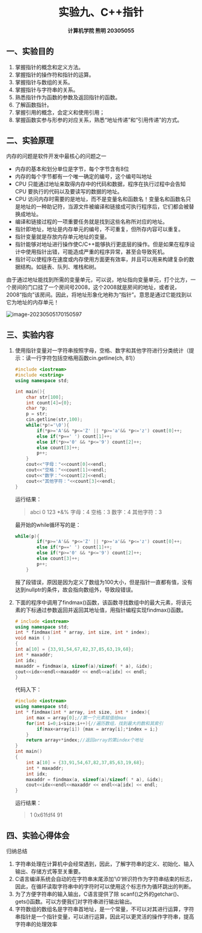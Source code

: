 <h1>
    <center>
        实验九、C++指针
    </center>
</h1>
<h4>
    <center>
        计算机学院 熊明 20305055
    </center>
</h4>

## 一、实验目的

1. 掌握指针的概念和定义方法。
2. 掌握指针的操作符和指针的运算。
3. 掌握指针与数组的关系。
4. 掌握指针与字符串的关系。
5. 熟悉指针作为函数的参数及返回指针的函数。
6. 了解函数指针。
7.  掌握引用的概念，会定义和使用引用；
8.  掌握函数实参与形参的对应关系，熟悉“地址传递”和“引用传递”的方式。

## 二、实验原理

内存的问题是软件开发中最核心的问题之一

- 内存的基本和划分单位是字节，每个字节含有8位
- 内存的每个字节都有一个唯一确定的编号，这个编号叫地址
- CPU 只能通过地址来取得内存中的代码和数据，程序在执行过程中会告知 CPU 要执行的代码以及要读写的数据的地址。
- CPU 访问内存时需要的是地址，而不是变量名和函数名！变量名和函数名只是地址的一种助记符，当源文件被编译和链接成可执行程序后，它们都会被替换成地址。
- 编译和链接过程的一项重要任务就是找到这些名称所对应的地址。
- 指针即地址，地址是内存单元的编号，不可重复，但所存内容可以重复。
- 指针变量就是存放内存单元地址的变量。
- 指针能够对地址进行操作使C/C++能够执行更底层的操作。但是如果在程序设计中使用指针出错，可能造成严重的程序异常，甚至会导致死机。
- 指针可以使程序在速度或内存使用方面更有效率，并且可以用来构建复杂的数据结构。如链表、队列、堆栈和树。

由于通过地址能找到所需的变量单元，可以说，地址指向变量单元，打个比方，一个房间的门口挂了一个房间号2008，这个2008就是房间的地址，或者说，2008“指向”该房间。因此，将地址形象化地称为“指针”。意思是通过它能找到以它为地址的内存单元！

![image-20230505170150597](C:\Users\15989\AppData\Roaming\Typora\typora-user-images\image-20230505170150597.png)

## 三、实验内容

1. 使用指针变量对一字符串按照字母，空格、数字和其他字符进行分类统计（提示：读一行字符包括空格用函数cin.getline(ch, 81)）

   ```cpp
   #include <iostream>
   #include <cstring>
   using namespace std;
   
   int main(){
       char str[100];
       int count[4]={0};
       char *p;
       p = str;
       cin.getline(str,100);
       while(*p!='\0'){
           if(*p>='A'&& *p<='Z' || *p>='a'&& *p<='z') count[0]++;
           else if(*p==' ') count[1]++;
           else if(*p>='0' && *p<='9') count[2]++;
           else count[3]++;
           p++;
       }
       cout<<"字母："<<count[0]<<endl;
       cout<<"空格："<<count[1]<<endl;
       cout<<"数字："<<count[2]<<endl;
       cout<<"其他字符："<<count[3]<<endl;
   }
   ```

   运行结果：

   > abci 0 123 *&%
   > 字母：4
   > 空格：3
   > 数字：4
   > 其他字符：3

   最开始的while循环写的是：

   ```cpp
   while(p){
           if(*p>='A'&& *p<='Z' || *p>='a'&& *p<='z') count[0]++;
           else if(*p==' ') count[1]++;
           else if(*p>='0' && *p<='9') count[2]++;
           else count[3]++;
           p++;
       }
   ```

   报了段错误，原因是因为定义了数组为100大小，但是指针一直都有值，没有达到nullptr的条件，故会指向数组外，导致段错误。

2. 下面的程序中调用了findmax()函数，该函数寻找数组中的最大元素，将该元素的下标通过参数返回并返回其地址值，用指针编程实现findmax()函数。

   ```cpp
   # include <iostream> 
   using namespace std;
   int * findmax(int * array, int size, int * index); 
   void main ( ) 
   { 
   int a[10] = {33,91,54,67,82,37,85,63,19,68}; 
   int * maxaddr; 
   int idx; 
   maxaddr = findmax(a, sizeof(a)/sizeof( * a), &idx); 
   cout<<idx<<endl<<maxaddr << endl<<a[idx] << endl; 
   } 
   ```

   代码入下：

   ```cpp
   #include <iostream> 
   using namespace std;
   int * findmax(int * array, int size, int * index){
       int max = array[0];//第一个元素赋值给max
       for(int i=0;i<size;i++){//遍历数组，找到最大的数和其索引
           if(max<array[i]) {max = array[i];*index = i;}
       }
       return array+*index;//返回array的第index个地址
   }
   int main()
   { 
       int a[10] = {33,91,54,67,82,37,85,63,19,68}; 
       int * maxaddr; 
       int idx; 
       maxaddr = findmax(a, sizeof(a)/sizeof( * a), &idx); 
       cout<<idx<<endl<<maxaddr << endl<<a[idx] << endl; 
   }
   ```

   运行结果：

   > 1
   > 0x61fdf4
   > 91

## 四、实验心得体会

归纳总结

1. 字符串处理在计算机中会经常遇到，因此，了解字符串的定义、初始化、输入输出、存储方式等至关重要。
2. C语言编译系统会自动的在字符串末尾添加’\0’辨识符作为字符串结束的标志，因此，在循环读取字符串中的字符时可以使用这个标志作为循环跳出的判断。
3. 为了方便字符串的输入输出，C语言提供了除 scanf()之外的getchar()、gets()函数。可以方便我们对字符串进行输出输出。
4. 字符数组的数组名是字符串首地址，是一个常量，不可以对其进行运算，字符串指针是一个指针变量，可以进行运算，因此可以更灵活的操作字符串，提高字符串的处理效率
